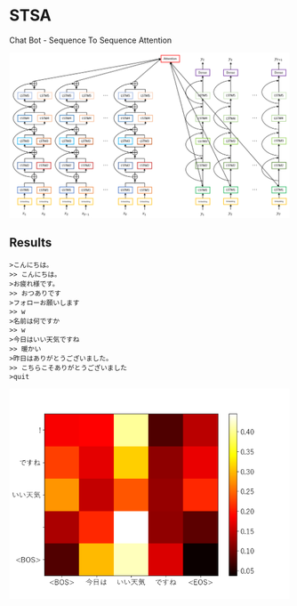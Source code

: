 # STSA

Chat Bot - Sequence To Sequence Attention

<img src="stsa.png">

## Results

```
>こんにちは。
>> こんにちは。
>お疲れ様です。
>> おつありです
>フォローお願いします
>> w
>名前は何ですか
>> w
>今日はいい天気ですね
>> 暖かい
>昨日はありがとうございました。
>> こちらこそありがとうございました
>quit
```

<p align="center">
  <img src="attention.png">
</p>
